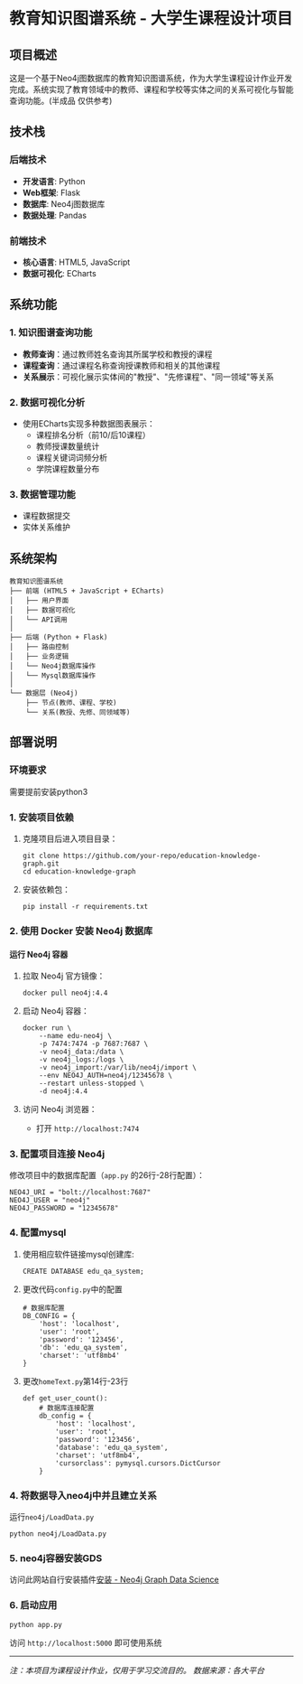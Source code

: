 # 教育知识图谱系统 - 大学生课程设计项目

## 项目概述

这是一个基于Neo4j图数据库的教育知识图谱系统，作为大学生课程设计作业开发完成。系统实现了教育领域中的教师、课程和学校等实体之间的关系可视化与智能查询功能。(半成品 仅供参考)

## 技术栈

### 后端技术

- **开发语言**: Python
- **Web框架**: Flask
- **数据库**: Neo4j图数据库
- **数据处理**: Pandas

### 前端技术

- **核心语言**: HTML5, JavaScript
- **数据可视化**: ECharts

## 系统功能

### 1. 知识图谱查询功能

- **教师查询**：通过教师姓名查询其所属学校和教授的课程
- **课程查询**：通过课程名称查询授课教师和相关的其他课程
- **关系展示**：可视化展示实体间的"教授"、"先修课程"、"同一领域"等关系

### 2. 数据可视化分析

- 使用ECharts实现多种数据图表展示：
  - 课程排名分析（前10/后10课程）
  - 教师授课数量统计
  - 课程关键词词频分析
  - 学院课程数量分布

### 3. 数据管理功能

- 课程数据提交
- 实体关系维护

## 系统架构

```
教育知识图谱系统
├── 前端 (HTML5 + JavaScript + ECharts)
│   ├── 用户界面
│   ├── 数据可视化
│   └── API调用
│
├── 后端 (Python + Flask)
│   ├── 路由控制
│   ├── 业务逻辑
│   └── Neo4j数据库操作
│ 	└── Mysql数据库操作
│
└── 数据层 (Neo4j)
    ├── 节点(教师、课程、学校)
    └── 关系(教授、先修、同领域等)
```

## 部署说明

### 环境要求

需要提前安装python3

### 1. 安装项目依赖

1. 克隆项目后进入项目目录：

   ```
   git clone https://github.com/your-repo/education-knowledge-graph.git
   cd education-knowledge-graph
   ```

2. 安装依赖包：

   ```
   pip install -r requirements.txt
   ```

### 2. 使用 Docker 安装 Neo4j 数据库

#### 运行 Neo4j 容器

1. 拉取 Neo4j 官方镜像：

   ```
   docker pull neo4j:4.4
   ```

2. 启动 Neo4j 容器：

   ```
   docker run \
       --name edu-neo4j \
       -p 7474:7474 -p 7687:7687 \
       -v neo4j_data:/data \
       -v neo4j_logs:/logs \
       -v neo4j_import:/var/lib/neo4j/import \
       --env NEO4J_AUTH=neo4j/12345678 \
       --restart unless-stopped \
       -d neo4j:4.4
   ```

3. 访问 Neo4j 浏览器：

   - 打开 `http://localhost:7474`

### 3. 配置项目连接 Neo4j

修改项目中的数据库配置（`app.py` 的26行-28行配置）：

```
NEO4J_URI = "bolt://localhost:7687" 
NEO4J_USER = "neo4j"
NEO4J_PASSWORD = "12345678"
```

### 4. 配置mysql

1. 使用相应软件链接mysql创建库:

   ```mysql
   CREATE DATABASE edu_qa_system;
   ```

2. 更改代码`config.py`中的配置

   ```
   # 数据库配置
   DB_CONFIG = {
       'host': 'localhost',
       'user': 'root',
       'password': '123456',
       'db': 'edu_qa_system',
       'charset': 'utf8mb4'
   }
   ```

3. 更改`homeText.py`第14行-23行

   ```
   def get_user_count():
       # 数据库连接配置
       db_config = {
           'host': 'localhost', 
           'user': 'root',  
           'password': '123456', 
           'database': 'edu_qa_system',  
           'charset': 'utf8mb4',
           'cursorclass': pymysql.cursors.DictCursor
       }
   ```

### 4. 将数据导入neo4j中并且建立关系

运行`neo4j/LoadData.py`

```
python neo4j/LoadData.py
```

### 5. neo4j容器安装GDS

访问此网站自行安装插件[安装 - Neo4j Graph Data Science](https://neo4j.com/docs/graph-data-science/current/installation/)

### 6. 启动应用

```
python app.py
```

访问 `http://localhost:5000` 即可使用系统

------

*注：本项目为课程设计作业，仅用于学习交流目的。*
*数据来源：各大平台*
